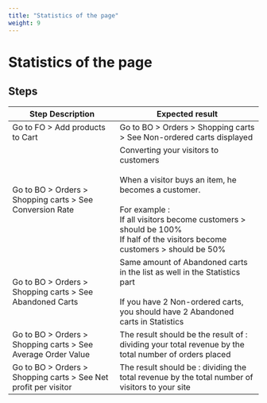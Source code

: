 ```yaml
---
title: "Statistics of the page"
weight: 9
---
```


# Statistics of the page
## Steps
| Step Description | Expected result |
| ----- | ----- |
| Go to FO > Add products to Cart | Go to BO > Orders > Shopping carts > See Non-ordered carts displayed |
| Go to BO >  Orders > Shopping carts > See Conversion Rate | Converting your visitors to customers<br><br>When a visitor buys an item, he becomes a customer.<br><br>For example :<br>If all visitors become customers > should be 100%<br>If half of the visitors become customers > should be 50% |
| Go to BO >  Orders > Shopping carts > See Abandoned Carts | Same amount of Abandoned carts in the list as well in the Statistics part<br><br>If you have 2 Non-ordered carts, you should have 2 Abandoned carts in Statistics |
| Go to BO >  Orders > Shopping carts > See Average Order Value | The result should be the result of : dividing your total revenue by the total number of orders placed |
| Go to BO >  Orders > Shopping carts > See Net profit per visitor | The result should be : dividing the total revenue by the total number of visitors to your site |
